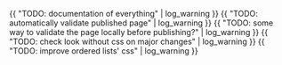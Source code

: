 ---
---
{{ "TODO: documentation of everything" | log_warning }}
{{ "TODO: automatically validate published page" | log_warning }}
{{ "TODO: some way to validate the page locally before publishing?" | log_warning }}
{{ "TODO: check look without css on major changes" | log_warning }}
{{ "TODO: improve ordered lists' css" | log_warning }}
